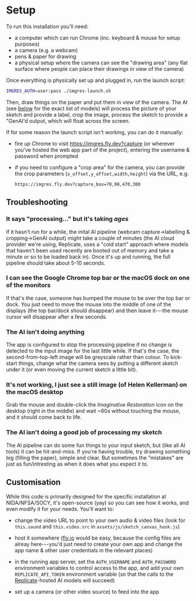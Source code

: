 # Setup

To run this installation you'll need:

- a computer which can run Chrome (inc. keyboard & mouse for setup purposes)
- a camera (e.g. a webcam)
- pens & paper for drawing
- a physical setup where the camera can see the "drawing area" (any flat surface
  where people can place their drawings in view of the camera)

Once everything is physically set up and plugged in, run the launch script:

```sh
IMGRES_AUTH=user:pass ./imgres-launch.sh
```

Then, draw things on the paper and put them in view of the camera. The AI (see
[below](#credits) for the exact list of models) will process the picture of your
sketch and provide a label, crop the image, process the sketch to provide a
"GenAI'd output, which will float across the screen.

If for some reason the launch script isn't working, you can do it manually:

- fire up Chrome to visit <https://imgres.fly.dev?capture> (or wherever you've
  hosted the web app part of the project), entering the username & password when
  prompted

- if you need to configure a "crop area" for the camera, you can provide the
  crop parameters (`x_offset,y_offset,width,height`) via the URL, e.g.

      https://imgres.fly.dev?capture_box=70,90,470,300

## Troubleshooting

### It says "processing..." but it's taking _ages_

If it hasn't run for a while, the inital AI pipeline (webcam capture->labelling
& cropping->GenAI output) might take a couple of minutes (the AI cloud provider
we're using, Replicate, uses a "cold start" approach where models that haven't
been used recently are booted out of memory and take a minute or so to be loaded
back in). Once it's up and running, the full pipeline should take about 5-10
seconds.

### I can see the Google Chrome top bar or the macOS dock on one of the monitors

If that's the case, someone has bumped the mouse to be over the top bar or dock.
You just need to move the mouse into the middle of one of the displays (the top
bar/dock should disappear) and then leave it---the mouse cursor will disappear
after a few seconds.

### The AI isn't doing anything

The app is configured to stop the processing pipeline if no change is detected
to the input image for the last little while. If that's the case, the
second-from-top-left image will be greyscale rather than colour. To kick-start
things, change what the camera sees by putting a different sketch under it (or
even moving the current sketch a little bit).

### It's not working, I just see a still image (of Helen Kellerman) on the macOS desktop

Grab the mouse and double-click the _Imaginative Restoration_ icon on the
desktop (right in the middle) and wait ~60s without touching the mouse, and it
should come back to life.

### The AI isn't doing a good job of processing my sketch

The AI pipeline can do some fun things to your input sketch, but (like all AI
tools) it can be hit-and-miss. If you're having trouble, try drawing something
big (filling the paper), simple and clear. But sometimes the "mistakes" are just
as fun/intresting as when it does what you expect it to.

## Customisation

While this code is primarily designed for the specific installation at
NIDA/NFSA/SOCY, it's open-source (yay) so you can see how it works, and even
modify it for your needs. You'll want to:

- change the video URL to point to your own audio & video files (look for
  `this.sound` and `this.video.src` in `assets/js/sketch_canvas_hook.js`)

- host it somewhere ([fly.io](https://fly.io) would be easy, because the config
  files are alreay here---you'd just need to create your own app and change the
  app name & other user credentials in the relevant places)

- in the running app server, set the `AUTH_USERNAME` and `AUTH_PASSWORD`
  environment variables to control access to the app, and add your own
  `REPLICATE_API_TOKEN` environment variable (so that the calls to the
  [Replicate](https://replicate.com)-hosted AI models will succeed)

- set up a camera (or other video source) to feed into the app
